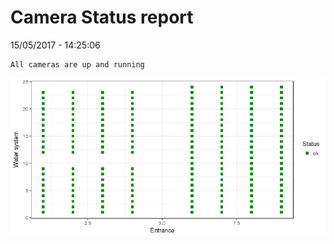 Camera Status report
================
15/05/2017 - 14:25:06

    All cameras are up and running

![](camreport_files/figure-markdown_github/unnamed-chunk-2-1.png)
